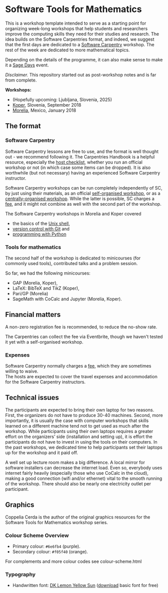 # Software Tools for Mathematics

This is a workshop template intended to serve as a starting point for organizing week-long workshops 
that help students and researchers improve the computing skills they need for their studies and research.
The idea builds on the Software Carpentries format, and indeed, we suggest that the first 
days are dedicated to a [Software Carpentry](https://software-carpentry.org/about/) workshop.
The rest of the week are dedicated to more mathematical topics.

Depending on the details of the programme, it can also make sense to make it a 
[Sage Days](https://wiki.sagemath.org/Workshops) event.

_Disclaimer._ This repository started out as post-workshop notes and is far from complete.

**Workshops:**

* (Hopefully upcoming: Ljubljana, Slovenia, 2025)
* [Koper](http://stm.famnit.upr.si), Slovenia, September 2018
* [Morelia](http://www.matmor.unam.mx/software-tools-math/), Mexico, January 2018

## The format

### Software Carpentry

Software Carpentry lessons are free to use, and the format is well thought out - 
we recommend following it. 
The Carpentries Handbook is a helpful resource, especially the [
host checklist](https://docs.carpentries.org/topic_folders/hosts_instructors/hosts_instructors_checklist.html#host-checklist),
whether you run an official workshop or not (in which case some items can be dropped).
It is also worthwhile (but not necessary) having an experienced Software Carpentry instructor.

Software Carpentry workshops can be run completely independently of SC, by just using their materials,
as an official [self-organised workshop](https://docs.carpentries.org/topic_folders/hosts_instructors/index.html#self-organised-workshop),
or as a [centrally-organised workshop](https://docs.carpentries.org/topic_folders/hosts_instructors/index.html#centrally-organised-workshop).
While the latter is possible, SC charges a [fee](https://carpentries.org/workshops/#workshop-cost), 
and it might not combine as well with the second part of the workshop.

The Software Carpentry workshops in Morelia and Koper covered
* the basics of the [Unix shell](http://swcarpentry.github.io/shell-novice/),
* [version control with Git](http://swcarpentry.github.io/git-novice/) and
* [programming with Python](http://swcarpentry.github.io/python-novice-inflammation/)

### Tools for mathematics

The second half of the workshop is dedicated to minicourses (for commonly used tools), contributed talks and a problem session.

So far, we had the following minicourses:
* GAP (Morelia, Koper),
* LaTeX: BibTeX and TikZ (Koper),
* Pari/GP (Morelia)
* SageMath with CoCalc and Jupyter (Morelia, Koper).

## Financial matters

A non-zero registration fee is recommended, to reduce the no-show rate.

The Carpentries can collect the fee via Eventbrite, though we haven't tested it yet with a self-organised workshop.

### Expenses

Software Carpentry normally charges a [fee](https://software-carpentry.org/workshops/request/), which they are sometimes willing to waive.  
The hosts are expected to cover the travel expenses and accommodation for the Software Carpentry instructors.

## Technical issues

The participants are expected to bring their own laptop for two reasons. 
First, the organizers do not have to produce 30-40 machines. 
Second, more importantly, it is usually the case with computer workshops that skills learned on a different machine tend not to get used as much after the workshop. 
While participants using their own laptops requires a greater effort on the organizers’ side (installation and setting up), 
it is effort the participants do not have to invest in using the tools on their computers. 
In the past workshops, we dedicated time to help participants set their laptops up for the workshop and it paid off.

A well set up lecture room makes a big difference. 
A local mirror for software installers can decrease the internet load. 
Even so, everybody uses internet fairly heavily (especially those who use CoCalc in the cloud), 
making a good connection (wifi and/or ethernet) vital to the smooth running of the workshop. 
There should also be nearly one electricity outlet per participant.

## Graphics

Coppelia Cerda is the author of the original graphics resources for the Software Tools for Mathematics workshop series.

### Colour Scheme Overview

- Primary colour: `#6e6fb4` (purple).
- Secondary colour: `#f05f40` (orange).

For complements and more colour codes see colour-scheme.html

### Typography

 - Handwritten font: [DK Lemon Yellow Sun](https://www.hanodedfonts.com/fonts/lemon-yellow-sun/) ([download](http://www.fontspace.com/david-kerkhoff/dk-lemon-yellow-sun) basic font for free)
